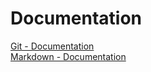 # Documentation  
[Git - Documentation](https://git-scm.com/doc)  
[Markdown - Documentation](https://guides.github.com/features/mastering-markdown)
&nbsp;